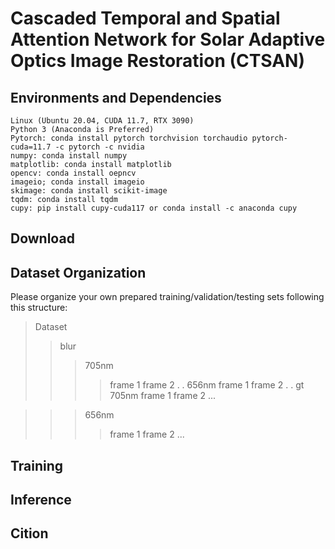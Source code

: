 # Cascaded Temporal and Spatial Attention Network for Solar Adaptive Optics Image Restoration (CTSAN)


## Environments and Dependencies
```
Linux (Ubuntu 20.04, CUDA 11.7, RTX 3090)
Python 3 (Anaconda is Preferred)
Pytorch: conda install pytorch torchvision torchaudio pytorch-cuda=11.7 -c pytorch -c nvidia
numpy: conda install numpy
matplotlib: conda install matplotlib
opencv: conda install oepncv
imageio; conda install imageio
skimage: conda install scikit-image
tqdm: conda install tqdm
cupy: pip install cupy-cuda117 or conda install -c anaconda cupy
```
## Download


## Dataset Organization
Please organize your own prepared training/validation/testing sets following this structure:

>Dataset 
>>blur
>>>705nm
>>>>frame 1 
>>>>frame 2
>>>>.
>>>>.
>>>656nm
>>>>frame 1 
>>>>frame 2
>>>>.
>>>>.
>>gt
>>>705nm
>>>>frame 1 
>>>>frame 2
>>>>...

>>>656nm
>>>>frame 1 
>>>>frame 2
>>>>...




## Training

## Inference

## Cition

